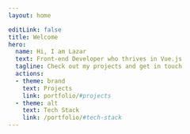 ```yaml
---
layout: home

editLink: false
title: Welcome
hero:
  name: Hi, I am Lazar
  text: Front-end Developer who thrives in Vue.js
  tagline: Check out my projects and get in touch
  actions:
  - theme: brand
    text: Projects
    link: portfolio/#projects
  - theme: alt
    text: Tech Stack
    link: /portfolio/#tech-stack
---
```

